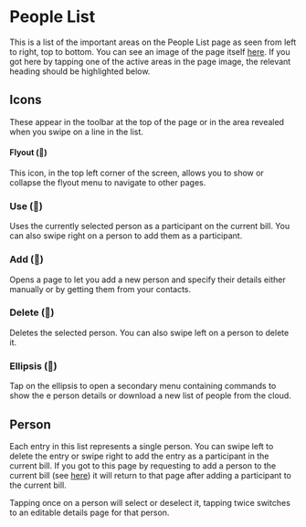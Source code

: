 ﻿# People List

This is a list of the important areas on the People List page as seen from left to right, top to bottom. You can see an image of the page itself [here](peoplelistpage.html). If you got here by tapping one of the active areas in the page image, the relevant heading should be highlighted below.

## Icons

These appear in the toolbar at the top of the page or in the area revealed when you swipe on a line in the list.

#### Flyout (<u>&#xF035C;</u>)

This icon, in the top left corner of the screen, allows you to show or collapse the flyout menu to navigate to other pages.

### Use (<u>&#xF02FA;</u>)

Uses the currently selected person as a participant on the current bill. You can also swipe right on a person to add them as a participant.

### Add (<u>&#xF0419;</u>)

Opens a page to let you add a new person and specify their details either manually or by getting them from your contacts.

### Delete (<u>&#xF0A7A;</u>)

Deletes the selected person. You can also swipe left on a person to delete it.

### Ellipsis (<u>&#xF01D9;</u>)

Tap on the ellipsis to open a secondary menu containing commands to show the e person details or download a new list of people from the cloud.

## Person

Each entry in this list represents a single person. You can swipe left to delete the entry or swipe right to add the entry as a participant in the current bill. If you got to this page by requesting to add a person to the current bill (see [here](totalsglossary.html#add)) it will return to that page after adding a participant to the current bill.

Tapping once on a person will select or deselect it, tapping twice switches to an editable details page for that person.
